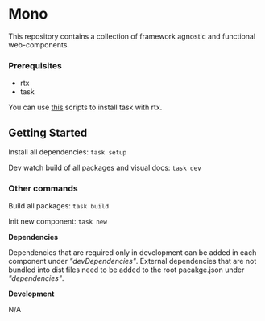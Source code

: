 # Mono

This repository contains a collection of framework agnostic and functional web-components.

### Prerequisites

- rtx
- task

You can use [this](https://github.com/luckydye/build-utils) scripts to install task with rtx.

## Getting Started

Install all dependencies:
`task setup`

Dev watch build of all packages and visual docs:
`task dev`

### Other commands

Build all packages:
`task build`

Init new component:
`task new`

**Dependencies**

Dependencies that are required only in development can be added in each component under _"devDependencies"_. External dependencies that are not bundled into dist files need to be added to the root pacakge.json under _"dependencies"_.

**Development**

N/A
